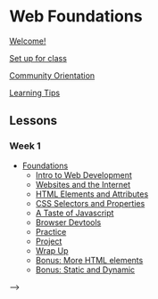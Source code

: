 # Web Foundations

<!-- WEEKLY TODO: Release the upcoming weeks' lessons -->

[Welcome!](welcome.md)

[Set up for class](lessons/try-kibo-onboarding.md)

[Community Orientation](lessons/community-orientation.md)

[Learning Tips](learning-tips.md)

<!-- [Live Classes](live-classes.md) -->

<!-- [Weekly Projects](weekly-projects.md) -->

<!-- [Final Project](final-project.md) -->

<!-- [Wrapping Up](wrapping-up.md) -->

## Lessons

### Week 1

- [Foundations](lessons/foundations.md)
  - [Intro to Web Development](lessons/foundations/intro-to-web-development.md)
  - [Websites and the Internet](lessons/foundations/websites-and-the-internet.md)
  - [HTML Elements and Attributes](lessons/foundations/html-elements-and-attributes.md)
  - [CSS Selectors and Properties](lessons/foundations/css-selectors-and-properties.md)
  - [A Taste of Javascript](lessons/foundations/a-taste-of-javascript.md)
  - [Browser Devtools](lessons/foundations/devtools.md)
  - [Practice](lessons/foundations/practice.md)
  - [Project](lessons/foundations/project.md)
  - [Wrap Up](lessons/foundations/wrap-up.md)
  - [Bonus: More HTML elements](lessons/foundations/bonus-more-html-elements.md)
  - [Bonus: Static and Dynamic](lessons/bonus/static-and-dynamic-websites.md)

<!-- ### Week 2

- [Web Design](lessons/web-design.md)
  - [What is Web Design?](lessons/web-design/what-is-web-design.md)
  - [Styling Text](lessons/web-design/styling-text.md)
  - [CSS Text Properties](lessons/web-design/styling-text/css-text-properties.md)
  - [Styling Elements](lessons/web-design/styling-text/styling-elements.md)
  - [Colors](lessons/web-design/colors.md)
  - [The Box Model](lessons/web-design/the-box-model.md)
  - [Practice](lessons/web-design/practice.md)
  - [Project](lessons/web-design/project.md)
  - [Bonus: Web Fonts](lessons/web-design/styling-text/fonts.md)
  - [Wrap Up](lessons/web-design/wrap-up.md) -->

<!-- ### Week 3

- [Javascript Fundamentals](lessons/javascript-fundamentals.md)
  - [Introduction to JavaScript](lessons/javascript-fundamentals/introduction-to-javascript.md)
  - [Running Javascript](lessons/javascript-fundamentals/running-javascript.md)
  - [JavaScript syntax](lessons/javascript-fundamentals/javascript-syntax.md)
  - [Variables and Data Types](lessons/javascript-fundamentals/variables-and-datatypes.md)
  - [Operators](lessons/javascript-fundamentals/operators.md)
  - [Arrays](lessons/javascript-fundamentals/arrays.md)
  - [Conditions](lessons/javascript-fundamentals/conditions.md)
  - [Loops](lessons/javascript-fundamentals/loops.md)
  - [Functions](lessons/javascript-fundamentals/functions.md)
  - [Practice](lessons/javascript-fundamentals/practice.md)
  - [Project](lessons/javascript-fundamentals/project.md) -->

<!-- ### Week 4

- [Action & Interaction](lessons/action-and-interaction/action-and-interaction.md)
  - [JavaScript and the page](lessons/action-and-interaction/javascript-and-the-page.md)
  - [Events in JavaScript](lessons/action-and-interaction/responding-to-events-in-javascript.md)
  - [Practice](lessons/action-and-interaction/practice.md)
  - [Wrap Up](lessons/action-and-interaction/wrap-up.md) -->

<!-- ### Week 5

- [Publishing and Sharing](lessons/publishing-and-sharing.md)
  - [How the Internet Works](lessons/publishing-and-sharing/how-the-internet-works-again.md)
  - [Publishing your site](lessons/publishing-and-sharing/publishing-your-site.md)
  - [Domains and Hosting](lessons/publishing-and-sharing/domains-and-hosting.md)
  - [Sharing your work](lessons/publishing-and-sharing/sharing-your-work.md)
  - [Practice](lessons/publishing-and-sharing/practice.md)
  - [Wrap Up](lessons/publishing-and-sharing/wrap-up.md)
  - [Bonus: More about DNS](lessons/publishing-and-sharing/bonus-dns.md) -->

<!-- ### Bonus: Layout and Multimedia

- [Layout and Multimedia](lessons/layout.md)
  - [Layout](lessons/layout/layout.md)
  - [Flexbox](lessons/layout/flexbox.md)
  - [CSS Grid](lessons/layout/grid.md)
  - [Positioning](lessons/layout/positioning.md)
  - [Multimedia Elements](lessons/bonus/multimedia-layout/multimedia-html-elements.md)
  - [Practice](lessons/layout/practice.md)
  - [Wrap Up](lessons/layout/wrap-up.md)
  - [Bonus: More styling](lessons/bonus/multimedia-layout/bonus-more-styling.md)
  - [Bonus: Interactive Elements](lessons/bonus/multimedia-layout/bonus-interactive-elements.md) --> -->


